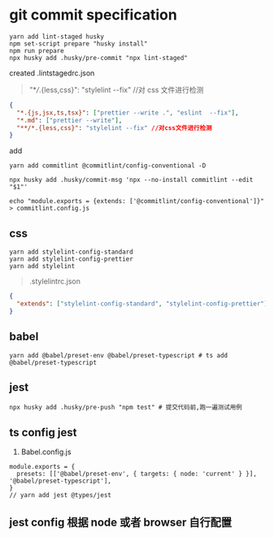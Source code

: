 # git commit specification

```
yarn add lint-staged husky
npm set-script prepare "husky install"
npm run prepare
npx husky add .husky/pre-commit "npx lint-staged"
```

created .lintstagedrc.json

> "\*_/_.{less,css}": "stylelint --fix" //对 css 文件进行检测

```json
{
  "*.{js,jsx,ts,tsx}": ["prettier --write .", "eslint  --fix"],
  "*.md": ["prettier --write"],
  "**/*.{less,css}": "stylelint --fix" //对css文件进行检测
}
```

add

```
yarn add commitlint @commitlint/config-conventional -D

npx husky add .husky/commit-msg 'npx --no-install commitlint --edit "$1"'

echo "module.exports = {extends: ['@commitlint/config-conventional']}" > commitlint.config.js
```

## css

```shell
yarn add stylelint-config-standard
yarn add stylelint-config-prettier
yarn add stylelint
```

> .stylelintrc.json

```json
{
  "extends": ["stylelint-config-standard", "stylelint-config-prettier"]
}
```

## babel

```
yarn add @babel/preset-env @babel/preset-typescript # ts add @babel/preset-typescript
```

## jest

```shell
npx husky add .husky/pre-push "npm test" # 提交代码前,跑一遍测试用例
```

## ts config jest

1. Babel.config.js

```shell
module.exports = {
  presets: [['@babel/preset-env', { targets: { node: 'current' } }], '@babel/preset-typescript'],
}
// yarn add jest @types/jest
```

## jest config 根据 node 或者 browser 自行配置
